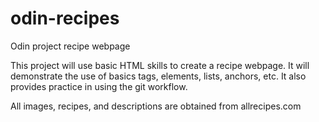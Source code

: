 # odin-recipes
Odin project recipe webpage 

This project will use basic HTML skills to create a recipe webpage. It
will demonstrate the use of basics tags, elements, lists, anchors, etc.
It also provides practice in using the git workflow.

All images, recipes, and descriptions are obtained from allrecipes.com